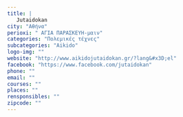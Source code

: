 ```yaml
---
title: |
   Jutaidokan
city: "Αθήνα"
perioxi: " ΑΓΙΑ ΠΑΡΑΣΚΕΥΗ-μαιν"
categories: "Πολεμικές τέχνες"
subcategories: "Aikido"
logo-img: ""
website: "http://www.aikidojutaidokan.gr/?lang&#x3D;el"
facebook: "https://www.facebook.com/jutaidokan"
phone: ""
email: ""
courses: ""
places: ""
rensponsibles: ""
zipcode: ""
---
```




